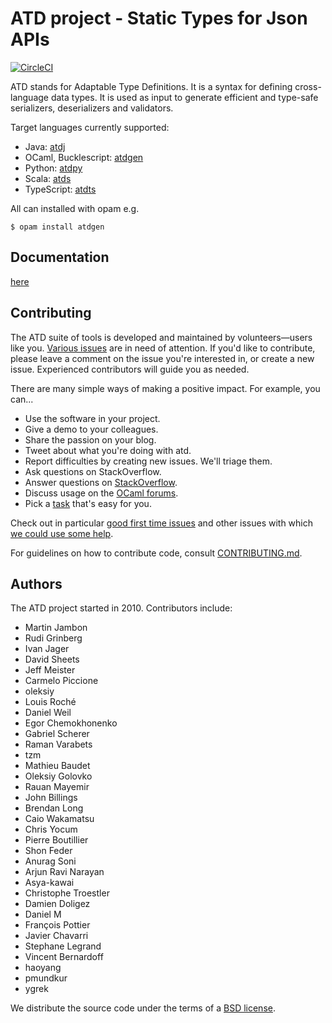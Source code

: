 ATD project - Static Types for Json APIs
==

[![CircleCI](https://circleci.com/gh/ahrefs/atd/tree/master.svg?style=svg)](https://circleci.com/gh/ahrefs/atd/tree/master)

ATD stands for Adaptable Type Definitions. It is a syntax for defining
cross-language data types. It is used as input to generate efficient
and type-safe serializers, deserializers and validators.

Target languages currently supported:
* Java: [atdj](atdj)
* OCaml, Bucklescript: [atdgen](atdgen)
* Python: [atdpy](atdpy)
* Scala: [atds](atds)
* TypeScript: [atdts](atdts)

All can installed with opam e.g.
```
$ opam install atdgen
```

Documentation
--

[here](http://atd.readthedocs.io/)

Contributing
--

The ATD suite of tools is developed and maintained by
volunteers&mdash;users like you.
[Various issues](https://github.com/ahrefs/atd/issues) are in need
of attention. If you'd like to contribute, please leave a comment on the
issue you're interested in, or create a new issue. Experienced
contributors will guide you as needed.

There are many simple ways of making a positive impact. For example,
you can...

* Use the software in your project.
* Give a demo to your colleagues.
* Share the passion on your blog.
* Tweet about what you're doing with atd.
* Report difficulties by creating new issues. We'll triage them.
* Ask questions on StackOverflow.
* Answer questions on
  [StackOverflow](https://stackoverflow.com/search?q=atdgen).
* Discuss usage on the [OCaml forums](https://discuss.ocaml.org/).
* Pick a [task](https://github.com/ahrefs/atd/issues) that's easy for you.

Check out in particular
[good first time issues](https://github.com/ahrefs/atd/issues?q=is%3Aissue+is%3Aopen+label%3A%22good+first+time+issue%22)
and other issues with which
[we could use some
help](https://github.com/ahrefs/atd/issues?q=is%3Aissue+is%3Aopen+label%3A%22help+wanted%22).

For guidelines on how to contribute code, consult
[CONTRIBUTING.md](CONTRIBUTING.md).

Authors
--

<!-- The list of contributors was obtained with:
       git shortlog -s -n | cut -f2 | sed -e 's/^/* /'

     Let's try to refresh it once in a while.
-->
The ATD project started in 2010. Contributors include:

* Martin Jambon
* Rudi Grinberg
* Ivan Jager
* David Sheets
* Jeff Meister
* Carmelo Piccione
* oleksiy
* Louis Roché
* Daniel Weil
* Egor Chemokhonenko
* Gabriel Scherer
* Raman Varabets
* tzm
* Mathieu Baudet
* Oleksiy Golovko
* Rauan Mayemir
* John Billings
* Brendan Long
* Caio Wakamatsu
* Chris Yocum
* Pierre Boutillier
* Shon Feder
* Anurag Soni
* Arjun Ravi Narayan
* Asya-kawai
* Christophe Troestler
* Damien Doligez
* Daniel M
* François Pottier
* Javier Chavarri
* Stephane Legrand
* Vincent Bernardoff
* haoyang
* pmundkur
* ygrek

We distribute the source code under the terms of a [BSD license](LICENSE.md).

